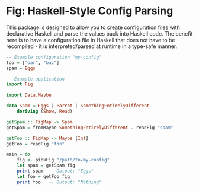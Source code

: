 Fig: Haskell-Style Config Parsing
===

This package is designed to allow you to create configuration files
with declarative Haskell and parse the values back into Haskell code.
The benefit here is to have a configuration file in Haskell that does
not have to be recompiled - it is interpreted/parsed at runtime in a 
type-safe manner.

```haskell
-- Example configuration "my-config"
foo = ["bar", "baz"]
spam = Eggs
```

```haskell
-- Example application
import Fig

import Data.Maybe

data Spam = Eggs | Parrot | SomethingEntirelyDifferent
    deriving (Show, Read)

getSpam :: FigMap -> Spam
getSpam = fromMaybe SomethingEntirelyDifferent . readFig "spam"

getFoo :: FigMap -> Maybe [Int]
getFoo = readFig "foo"

main = do
    fig <- pickFig "/path/to/my-config"
    let spam = getSpam fig
    print spam  -- Output: "Eggs"
    let foo = getFoo fig
    print foo   -- Output: "Nothing"
```

